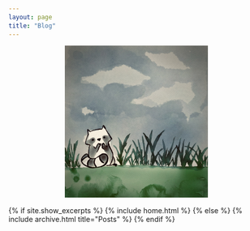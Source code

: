 ```yaml
---
layout: page
title: "Blog"
---
```


<div style="text-align:center;">
<img src="/assets/pictures/mapache1.jpeg" alt="Texto alternativo" height="300">
</div>


{% if site.show_excerpts %}
  {% include home.html %}
{% else %}
  {% include archive.html title="Posts" %}
{% endif %}
